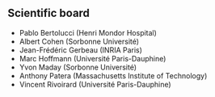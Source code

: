 
## Scientific board

* Pablo Bertolucci (Henri Mondor Hospital)
* Albert Cohen (Sorbonne Université)
* Jean-Frédéric Gerbeau (INRIA Paris)
* Marc Hoffmann (Université Paris-Dauphine)
* Yvon Maday (Sorbonne Université)
* Anthony Patera (Massachusetts Institute of Technology)
* Vincent Rivoirard (Université Paris-Dauphine)
